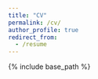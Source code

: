 ```yaml
---
title: "CV"
permalink: /cv/
author_profile: true
redirect_from:
  - /resume
---
```


{% include base_path %}



<object data="../files/paper1.pdf" type='application/pdf'></object>

